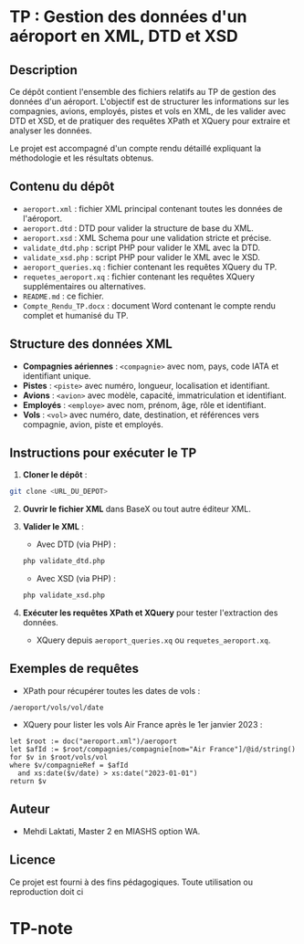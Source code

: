 # TP : Gestion des données d'un aéroport en XML, DTD et XSD

## Description

Ce dépôt contient l'ensemble des fichiers relatifs au TP de gestion des données d'un aéroport. L'objectif est de structurer les informations sur les compagnies, avions, employés, pistes et vols en XML, de les valider avec DTD et XSD, et de pratiquer des requêtes XPath et XQuery pour extraire et analyser les données.

Le projet est accompagné d'un compte rendu détaillé expliquant la méthodologie et les résultats obtenus.

## Contenu du dépôt

* `aeroport.xml` : fichier XML principal contenant toutes les données de l'aéroport.
* `aeroport.dtd` : DTD pour valider la structure de base du XML.
* `aeroport.xsd` : XML Schema pour une validation stricte et précise.
* `validate_dtd.php` : script PHP pour valider le XML avec la DTD.
* `validate_xsd.php` : script PHP pour valider le XML avec le XSD.
* `aeroport_queries.xq` : fichier contenant les requêtes XQuery du TP.
* `requetes_aeroport.xq` : fichier contenant les requêtes XQuery supplémentaires ou alternatives.
* `README.md` : ce fichier.
* `Compte_Rendu_TP.docx` : document Word contenant le compte rendu complet et humanisé du TP.

## Structure des données XML

* **Compagnies aériennes** : `<compagnie>` avec nom, pays, code IATA et identifiant unique.
* **Pistes** : `<piste>` avec numéro, longueur, localisation et identifiant.
* **Avions** : `<avion>` avec modèle, capacité, immatriculation et identifiant.
* **Employés** : `<employe>` avec nom, prénom, âge, rôle et identifiant.
* **Vols** : `<vol>` avec numéro, date, destination, et références vers compagnie, avion, piste et employés.

## Instructions pour exécuter le TP

1. **Cloner le dépôt** :

```bash
git clone <URL_DU_DEPOT>
```

2. **Ouvrir le fichier XML** dans BaseX ou tout autre éditeur XML.

3. **Valider le XML** :

   * Avec DTD (via PHP) :

   ```bash
   php validate_dtd.php
   ```

   * Avec XSD (via PHP) :

   ```bash
   php validate_xsd.php
   ```

4. **Exécuter les requêtes XPath et XQuery** pour tester l'extraction des données.

   * XQuery depuis `aeroport_queries.xq` ou `requetes_aeroport.xq`.

## Exemples de requêtes

* XPath pour récupérer toutes les dates de vols :

```xpath
/aeroport/vols/vol/date
```

* XQuery pour lister les vols Air France après le 1er janvier 2023 :

```xquery
let $root := doc("aeroport.xml")/aeroport
let $afId := $root/compagnies/compagnie[nom="Air France"]/@id/string()
for $v in $root/vols/vol
where $v/compagnieRef = $afId
  and xs:date($v/date) > xs:date("2023-01-01")
return $v
```

## Auteur

* Mehdi Laktati, Master 2 en MIASHS option WA.

## Licence

Ce projet est fourni à des fins pédagogiques. Toute utilisation ou reproduction doit ci
# TP-note
